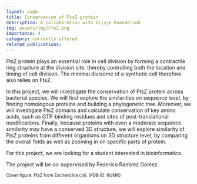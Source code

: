 ```yaml
---
layout: page
title: Conservation of FtsZ protein 
description: A collaboration with Gijsje Koenderink
img: assets/img/FtsZ.png
importance: 4
category: currently offered
related_publications: 
---
```


FtsZ protein plays an essential role in cell division by forming a contractile ring structure at the division site, thereby controlling both the location and timing of cell division. The minimal divisome of a synthetic cell therefore also relies on FtsZ.

In this project, we will investigate the conservation of FtsZ protein across bacterial species. We will first explore the similarities on sequence level, by finding homologous proteins and building a phylogenetic tree. Moreover, we will investigate FtsZ domains and calculate conservation of key amino acids, such as GTP-binding residues and sites of post-translational modifications. Finally, because proteins with even a moderate sequence similarity may have a conserved 3D structure, we will explore similarity of FtsZ proteins from different organisms on 3D structure level, by comparing the overall folds as well as zooming in on specific parts of protein.

For this project, we are looking for a student interested in bioinformatics.

The project will be co-supervised by Federico Ramirez Gomez.

<small>Cover figure: FtsZ from Escherichia coli. (PDB ID: 6UMK) </small>
